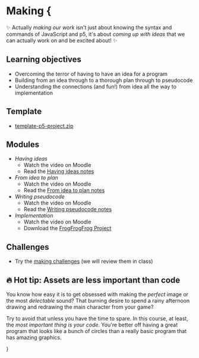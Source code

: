 # Making {

✨ Actually *making our work* isn't just about knowing the syntax and commands of JavaScript and p5, it's about *coming up with ideas* that we can actually work on and be excited about! ✨

## Learning objectives

- Overcoming the terror of having to have an idea for a program
- Building from an idea through to a thorough plan through to pseudocode
- Understanding the connections (and fun!) from idea all the way to implementation

## Template

- [template-p5-project.zip](../../templates/template-p5-project.zip)

## Modules

- *Having ideas*
    - Watch the video on Moodle
    - Read the [Having ideas notes](./having-ideas.md)
- *From idea to plan*
    - Watch the video on Moodle
    - Read the [From idea to plan notes](./from-idea-to-plan.md)
- *Writing pseudocode*
    - Watch the video on Moodle
    - Read the [Writing pseudocode notes](./writing-pseudocode.md)
- *Implementation*
    - Watch the video on Moodle
    - Download the [FrogFrogFrog Project](MISSING_LINK)

## Challenges

- Try the [making challenges](./making-challenges.md) (we will review them in class)

## 🔥 Hot tip: Assets are less important than code

You know how easy it is to get obsessed with making the *perfect* image or the most *delectable* sound? That burning desire to spend a rainy afternoon drawing and redrawing the main character from your game?

Try to avoid that unless you have the time to spare. In this course, at least, the *most important thing is your code*. You're better off having a great program that looks like a bunch of circles than a really basic program that has amazing graphics.

}